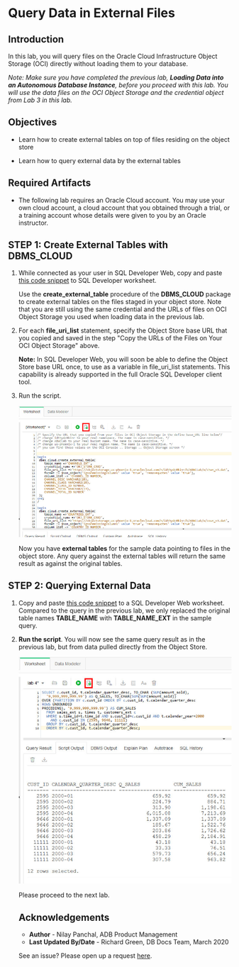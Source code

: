 <!-- Updated March 24, 2020 -->


# Query Data in External Files


## Introduction

In this lab, you will query files on the Oracle Cloud Infrastructure Object Storage (OCI) directly without loading them to your database.

*Note: Make sure you have completed the previous lab, __Loading Data into an Autonomous Database Instance__, before you proceed with this lab. You will use the data files on the OCI Object Storage and the credential object from Lab 3 in this lab.*

## Objectives

-   Learn how to create external tables on top of files residing on the object store

-   Learn how to query external data by the external tables


## Required Artifacts

-   The following lab requires an Oracle Cloud account. You may use your own cloud account, a cloud account that you obtained through a trial, or a training account whose details were given to you by an Oracle instructor.

## STEP 1: Create External Tables with DBMS_CLOUD

1. While connected as your user in SQL Developer Web, copy and paste <a href="./files/create_external_tables_without_base_url.txt" target="\_blank">this code snippet</a> to SQL Developer worksheet.  

    Use the **create\_external\_table** procedure of the **DBMS\_CLOUD** package to create external tables on the files staged in your object store. Note that you are still using the same credential and the URLs of files on OCI Object Storage you used when loading data in the previous lab.

<!--    -   At the top of the script, specify the Object Store base URL in the definition of the **base\_URL** variable. -->

2. For each **file\_uri\_list** statement, specify the Object Store base URL that you copied and saved in the step "Copy the URLs of the Files on Your OCI Object Storage" above.

    **Note:** In SQL Developer Web, you will soon be able to define the Object Store base URL once, to use as a variable in file\_uri\_list statements. This capability is already supported in the full Oracle SQL Developer client tool.

3. Run the script.

    ![](./images/run_script_create_ext_tables_without_base_url.jpg " ")

    Now you have **external tables** for the sample data pointing to files in the object store. Any query against the external tables will return the same result as against the original tables.

## STEP 2: Querying External Data

1. Copy and paste <a href="./scripts/400/query_external_data.txt" target="\_blank">this code snippet</a> to a SQL Developer Web worksheet. Compared to the query in the previous lab, we only replaced the original table names **TABLE\_NAME** with **TABLE\_NAME\_EXT** in the sample query.  

2. **Run the script**. You will now see the same query result as in the previous lab, but from data pulled directly from the Object Store.

    ![](images/external_table_query_results.jpg " ")

    Please proceed to the next lab.

    ## Acknowledgements

    - **Author** - Nilay Panchal, ADB Product Management
    - **Last Updated By/Date** - Richard Green, DB Docs Team, March 2020

    See an issue?  Please open up a request [here](https://github.com/oracle/learning-library/issues).
